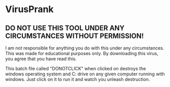 # VirusPrank
## DO NOT USE THIS TOOL UNDER ANY CIRCUMSTANCES WITHOUT PERMISSION!

I am not responsible for anything you do with this under any circumstances. This was made for educational purposes only. By downloading this virus, you agree that you have  read  this.

This batch file called "DONOTCLICK" when clicked on destroys the windows operating system and C: drive on any given computer running with windows. Just click on it to run it and watch you unleash destruction.

